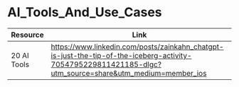 # AI_Tools_And_Use_Cases


| Resource | Link |
|----------|------|
| 20 AI Tools | https://www.linkedin.com/posts/zainkahn_chatgpt-is-just-the-tip-of-the-iceberg-activity-7054795229811421185-dlgc?utm_source=share&utm_medium=member_ios |
